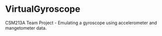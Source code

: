 # VirtualGyroscope
CSM213A Team Project - Emulating a gyroscope using accelerometer and mangetometer data.
